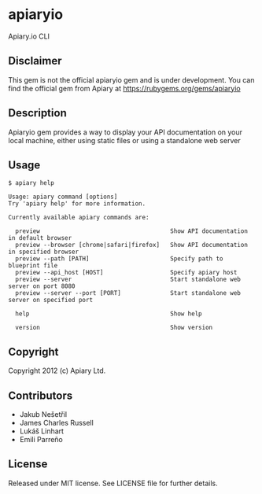 apiaryio
=============

Apiary.io CLI

## Disclaimer

This gem is not the official apiaryio gem and is under development. You can find the
official gem from Apiary at https://rubygems.org/gems/apiaryio

## Description

Apiaryio gem provides a way to display your API documentation on your local
machine, either using static files or using a standalone web server

## Usage

    $ apiary help

    Usage: apiary command [options]
    Try 'apiary help' for more information.

    Currently available apiary commands are:

      preview                                     Show API documentation in default browser
      preview --browser [chrome|safari|firefox]   Show API documentation in specified browser
      preview --path [PATH]                       Specify path to blueprint file
      preview --api_host [HOST]                   Specify apiary host
      preview --server                            Start standalone web server on port 8080
      preview --server --port [PORT]              Start standalone web server on specified port

      help                                        Show help

      version                                     Show version

## Copyright

Copyright 2012 (c) Apiary Ltd.

## Contributors

- Jakub Nešetřil
- James Charles Russell
- Lukáš Linhart
- Emili Parreño

## License

Released under MIT license. See LICENSE file for further details.
